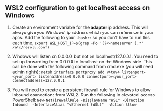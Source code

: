 ## WSL2 configuration to get localhost access on Windows
1. Create an environment variable for the **adapter** ip address. This will always give you Windows' ip address which you can reference in your apps. Add the following to your `.bashrc` so you don't have to run this each time.
`export WSL_HOST_IP=$(grep -Po '(?<=nameserver ).*' /etc/resolv.conf)`


2. Windows will listen on 0.0.0.0, but not on localhost/127.0.0.1. You need to set up forwarding from 0.0.0.0 to localhost on the Windows side. This can be done with the following command from cmd.exe (you will need admin rights):
`netsh interface portproxy add v4tov4 listenport=<your_port> listenaddress=0.0.0.0 connectport=<your_port> connectaddress=127.0.0.1`

3. You will need to create a persistent firewall rule for Windows to allow inbound connections from WSL2. Run the following in elevated-access PowerShell:
`New-NetFirewallRule -DisplayName "WSL" -Direction Inbound  -InterfaceAlias "vEthernet (WSL)"  -Action Allow`